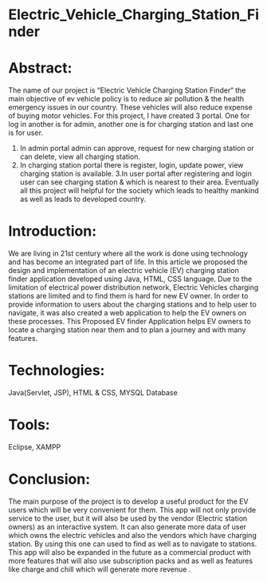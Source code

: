 # Electric_Vehicle_Charging_Station_Finder
# Abstract:

The name of our project is “Electric Vehicle Charging Station Finder“ the main objective of ev vehicle policy is to reduce air pollution & the health emergency issues in our country. These vehicles will also reduce expense of buying motor vehicles. For this project, I have created 3 portal. One for log in another is for admin, another one is for charging station and last one is for user. 
1. In admin portal  admin can approve, request for new charging station or can delete, view all charging station.
2. In charging station portal there is register, login, update power, view charging station is available. 
3.In user portal  after registering and login user can see charging station & which is nearest to their area. 
Eventually all this project will helpful for the society which leads to healthy mankind as well as leads to developed country.

# Introduction:

We are living in 21st century where all the work is done using technology and has become an integrated part of life. In this article we proposed the design and implementation of an electric vehicle (EV) charging station finder application developed using Java, HTML, CSS language. Due to the limitation of electrical power distribution network, Electric Vehicles charging stations are limited and to find them is hard for new EV owner. In order to provide information to users about the charging stations and to help user to navigate, it was also created a web application to help the EV owners on these processes. This Proposed EV finder Application helps EV owners to locate a charging station near them and to plan a journey and with many features.

# Technologies:

Java(Servlet,  JSP),
HTML & CSS,
MYSQL Database

# Tools:

Eclipse,
XAMPP

# Conclusion:


The main purpose of the project is to develop a useful product for the EV users which will be very convenient for them. This app will not only provide service to the user, but it will also be used by the vendor (Electric station owners) as an interactive system. It can also generate more data of user which owns the electric vehicles and also the vendors which have charging station. By using this one can used to find as well as to navigate to stations. This app will also be expanded in the future as a commercial product with more features that will also use subscription packs and as well as features like charge and chill which will generate more revenue .
